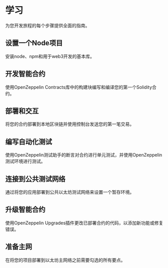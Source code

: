 # 学习
为您开发旅程的每个步骤提供全面的指南。

## 设置一个Node项目
安装node、npm和用于web3开发的基本库。

## 开发智能合约
使用OpenZeppelin Contracts库中的构建块编写和编译您的第一个Solidity合约。

## 部署和交互
将您的合约部署到本地区块链并使用控制台发送您的第一笔交易。

## 编写自动化测试
使用OpenZeppelin测试助手的断言对合约进行单元测试，并使用OpenZeppelin测试环境进行测试。

## 连接到公共测试网络
通过将您的应用部署到公共以太坊测试网络来设置一个暂存环境。

## 升级智能合约
使用OpenZeppelin Upgrades插件更改已部署合约的代码，以添加新功能或修复错误。

## 准备主网
在将您的项目部署到以太坊主网络之前需要勾选的所有要点。
